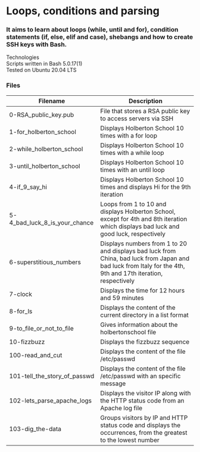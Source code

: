 # Loops, conditions and parsing
### It aims to learn about loops (while, until and for), condition statements (if, else, elif and case), shebangs and how to create SSH keys with Bash.

Technologies<br>
Scripts written in Bash 5.0.17(1)<br>
Tested on Ubuntu 20.04 LTS<br>
### Files
|Filename             | Description|
|---------------- | ---------------- |
|0-RSA_public_key.pub |	        File that stores a RSA public key to access servers via SSH
|1-for_holberton_school |	Displays Holberton School 10 times with a for loop
|2-while_holberton_school |	Displays Holberton School 10 times with a while loop
|3-until_holberton_school |	Displays Holberton School 10 times with an until loop
|4-if_9_say_hi |	Displays Holberton School 10 times and displays Hi for the 9th iteration
|5-4_bad_luck_8_is_your_chance  |	Loops from 1 to 10 and displays Holberton School, except for 4th and 8th iteration which displays bad luck and good luck, respectively
|6-superstitious_numbers |	Displays numbers from 1 to 20 and displays bad luck from China, bad luck from Japan and bad luck from Italy for the 4th, 9th and 17th iteration, respectively
|7-clock     |	Displays the time for 12 hours and 59 minutes
|8-for_ls    |	Displays the content of the current directory in a list format
|9-to_file_or_not_to_file |	Gives information about the holbertonschool file
|10-fizzbuzz    |	Displays the fizzbuzz sequence
|100-read_and_cut     |	Displays the content of the file /etc/passwd
|101-tell_the_story_of_passwd   |	Displays the content of the file /etc/passwd with an specific message
|102-lets_parse_apache_logs |	Displays the visitor IP along with the HTTP status code from an Apache log file
|103-dig_the-data |	Groups visitors by IP and HTTP status code and displays the occurrences, from the greatest to the lowest number